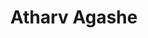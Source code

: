 ---
title: Atharv Agashe
image: "@assets/people/AVA.jpeg"
startYear: "2024"
endYear: "2025"
pronouns: "he/him"
social: 
    website: "https://atharvagashe.com/"
---